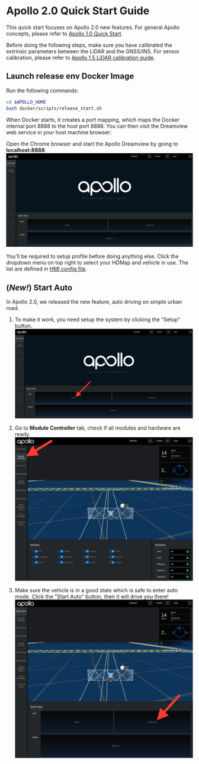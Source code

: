 # Apollo 2.0 Quick Start Guide

This quick start focuses on Apollo 2.0 new features. For general Apollo
concepts, please refer to
[Apollo 1.0 Quick Start](https://github.com/ApolloAuto/apollo/blob/master/docs/quickstart/apollo_1_0_quick_start.md).

Before doing the following steps, make sure you have calibrated the extrinsic
parameters between the LiDAR and the GNSS/INS. For sensor calibration, please
refer to
[Apollo 1.5 LiDAR calibration guide](https://github.com/ApolloAuto/apollo/blob/master/docs/quickstart/apollo_1_5_lidar_calibration_guide.md).


## Launch release env Docker Image

Run the following commands:

```bash
cd $APOLLO_HOME
bash docker/scripts/release_start.sh
```

When Docker starts, it creates a port mapping, which maps the Docker internal
port 8888 to the host port 8888. You can then visit the Dreamview web service in
your host machine browser:

Open the Chrome browser and start the Apollo Dreamview by going to
**localhost:8888**.
 ![](images/dreamview.png)

You'll be required to setup profile before doing anything else. Click the
dropdown menu on top right to select your HDMap and vehicle in use. The list are
defined in
[HMI config file](https://raw.githubusercontent.com/ApolloAuto/apollo/master/modules/dreamview/conf/hmi.conf).

## (*New!*) Start Auto

In Apollo 2.0, we released the new feature, auto driving on simple urban road.

1. To make it work,  you need setup the system by clicking the "Setup" button.
   ![](images/dreamview_setup.png)

2. Go to **Module Controller** tab, check if all modules and hardware are ready.
   ![](images/dreamview_module_controller.png)

3. Make sure the vehicle is in a good state which is safe to enter auto mode.
   Click the "Start Auto" button, then it will drive you there!
   ![](images/dreamview_start_auto.png)
